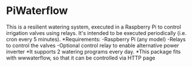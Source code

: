 # PiWaterflow
This is a resilient watering system, executed in a Raspberry Pi to control irrigation valves using relays.
It's intended to be executed periodically (i.e. cron every 5 minutes).
*Requirements:
  -Raspberry Pi (any model)
  -Relays to control the valves
  -Optional control relay to enable alternative power inverter
*It supports 2 watering programs every day.
*This package fits with wwwaterflow, so that it can be controlled via HTTP page

